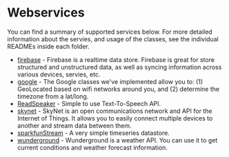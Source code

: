# Webservices
You can find a summary of supported services below. For more detailed information about the servies, and usage of the classes, see the individual READMEs inside each folder.

- [firebase](http://firebase.com) - Firebase is a realtime data store. Firebase is great for store structured and unstructured data, as well as syncing information across various devices, servies, etc.
- [google](http://developers.google.com/) - The Google classes we've implemented allow you to: (1) GeoLocated based on wifi networks around you, and (2) determine the timezone from a lat/long. 
- [ReadSpeaker](www.readspeaker.com) - Simple to use Text-To-Speech API.
- [skynet](http://skynet.im) - SkyNet is an open communications network and API for the Internet of Things. It allows you to easily connect multiple devices to another and stream data between them. 
- [sparkfunStream](http://data.sparkfun.com) - A very simple timeseries datastore. 
- [wunderground](http://www.wunderground.com/weather/api/) - Wunderground is a weather API. You can use it to get current conditions and weather forecast information. 

